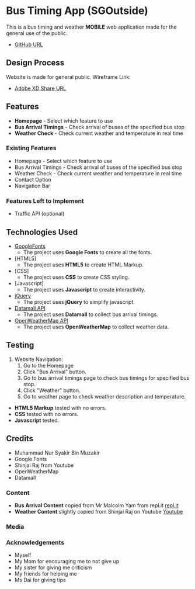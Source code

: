 # Bus Timing App (SGOutside)

This is a bus timing and weather **MOBILE** web application made for the general use of the public.
- [GitHub URL](https://sharkir03.github.io/IDAssignment-2/)
## Design Process

Website is made for general public.
Wireframe Link:
- [Adobe XD Share URL](https://xd.adobe.com/view/09ff4621-c522-454e-bd5c-243e72e13ced-5cac/)

## Features
- **Homepage** - Select which feature to use
- **Bus Arrival Timings** - Check arrival of buses of the specified bus stop
- **Weather Check** - Check current weather and temperature in real time
### Existing Features
- Homepage - Select which feature to use
- Bus Arrival Timings - Check arrival of buses of the specified bus stop
- Weather Check - Check current weather and temperature in real time
- Contact Option
- Navigation Bar
### Features Left to Implement
- Traffic API (optional)
## Technologies Used
- [GoogleFonts](https://fonts.google.com/)
    - The project uses **Google Fonts** to create all the fonts.
- [HTML5]
    - The project uses **HTML5** to create HTML Markup.
- [CSS]
    - The project uses **CSS** to create CSS styling.
- [Javascript]
    - The project uses **Javascript** to create interactivity.
- [jQuery](https://cdnjs.cloudflare.com/ajax/libs/jquery/3.5.1/jquery.min.js)
    - The project uses **jQuery** to simplify javascript.
- [Datamall API](https://www.mytransport.sg/content/mytransport/home/dataMall/dynamic-data.html#Public%20Transport)
    - The project uses **Datamall** to collect bus arrival timings.
- [OpenWeatherMap API](https://openweathermap.org/)
    - The project uses **OpenWeatherMap** to collect weather data.
## Testing
1. Website Navigation:
    1. Go to the Homepage
    2. Click "Bus Arrival" button.
    3. Go to bus arrival timings page to check bus timings for specified bus stop.
    4. Click "Weather" button.
    5. Go to weather page to check weather description and temperature.

- **HTML5 Markup** tested with no errors.
- **CSS** tested with no errors.
- **Javascript** tested.
## Credits
- Muhammad Nur Syakir Bin Muzakir
- Google Fonts
- Shinjai Raj from Youtube
- OpenWeatherMap
- Datamall
### Content
- **Bus Arrival Content** copied from Mr Malcolm Yam from repl.it [repl.it](https://repl.it/@malcolmyam/simple-lta#)
- **Weather Content** slightly copied from Shinjai Raj on Youtube [Youtube](https://www.youtube.com/c/ShanjaiRaj)

### Media
### Acknowledgements

- Myself
- My Mom for encouraging me to not give up
- My sister for giving me criticism
- My friends for helping me
- Ms Dai for giving tips
